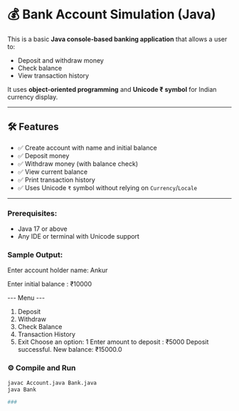 # 💰 Bank Account Simulation (Java)

This is a basic **Java console-based banking application** that allows a user to:
- Deposit and withdraw money
- Check balance
- View transaction history

It uses **object-oriented programming** and **Unicode ₹ symbol** for Indian currency display.

---

## 🛠 Features

- ✅ Create account with name and initial balance
- ✅ Deposit money
- ✅ Withdraw money (with balance check)
- ✅ View current balance
- ✅ Print transaction history
- ✅ Uses Unicode `₹` symbol without relying on `Currency`/`Locale`

---

### Prerequisites:
- Java 17 or above
- Any IDE or terminal with Unicode support

### Sample Output:

Enter account holder name: Ankur

Enter initial balance : ₹10000

--- Menu ---
1. Deposit
2. Withdraw
3. Check Balance
4. Transaction History
5. Exit
Choose an option: 1
Enter amount to deposit : ₹5000
Deposit successful. New balance: ₹15000.0

### ⚙️ Compile and Run
```bash
javac Account.java Bank.java
java Bank

### 

